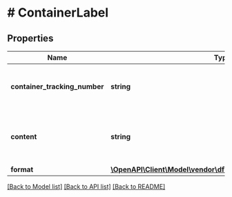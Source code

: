 # # ContainerLabel

## Properties

Name | Type | Description | Notes
------------ | ------------- | ------------- | -------------
**container_tracking_number** | **string** | Container (pallet) tracking identifier from the shipping carrier. | [optional]
**content** | **string** | This field will contain the Base64encoded string of the container label content. |
**format** | [**\OpenAPI\Client\Model\vendor\df\shipping\ContainerLabelFormat**](ContainerLabelFormat.md) |  |

[[Back to Model list]](../../README.md#models) [[Back to API list]](../../README.md#endpoints) [[Back to README]](../../README.md)
